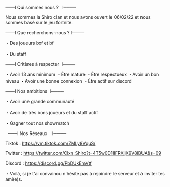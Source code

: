 ───I Qui sommes nous ?   I────

Nous sommes la Shiro clan et nous avons ouvert le 06/02/22 et nous sommes basé sur le jeu fortnite. 

───I Que recherchons-nous ? I────

・Des joueurs bxf et bf

・Du staff 

───I Critères à respecter  I────

・Avoir 13 ans minimum 
・Être mature 
・Être respectueux
・Avoir un bon niveau
・Avoir une bonne connexion 
・Être actif sur discord 

───I Nos ambitions  I────

・Avoir une grande communauté 

・Avoir de très bons joueurs et du staff actif 

・Gagner tout nos showmatch 

  ───I Nos Réseaux    I────

Tiktok : https://vm.tiktok.com/ZMLy8VquS/

Twitter : https://twitter.com/Clxn_Shiro?t=4T5w0D1lIFRXjjX9V8iBUA&s=09

Discord : https://discord.gg/PbDUkEmVtf

・Voilà, si je t'ai convaincu n'hésite pas à rejoindre le serveur et à inviter tes ami(e)s. 
